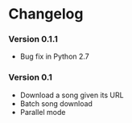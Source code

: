Changelog
=========

### Version 0.1.1

* Bug fix in Python 2.7


### Version 0.1

* Download a song given its URL
* Batch song download
* Parallel mode